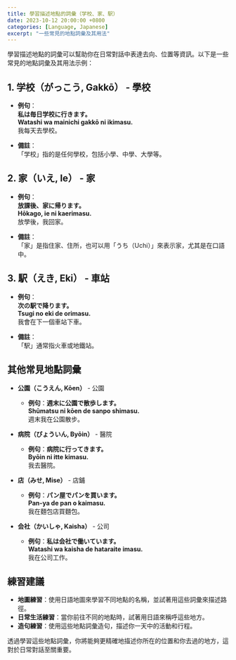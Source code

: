 ```yaml
---
title: 學習描述地點的詞彙（学校、家、駅）
date: 2023-10-12 20:00:00 +0800
categories: [Language, Japanese]
excerpt: "一些常見的地點詞彙及其用法"
---
```


學習描述地點的詞彙可以幫助你在日常對話中表達去向、位置等資訊。以下是一些常見的地點詞彙及其用法示例：

## **1. 学校（がっこう, Gakkō）** - 學校
- **例句**：  
  **私は毎日学校に行きます。**  
  **Watashi wa mainichi gakkō ni ikimasu.**  
  我每天去學校。

- **備註**：  
  「学校」指的是任何學校，包括小學、中學、大學等。

## **2. 家（いえ, Ie）** - 家
- **例句**：  
  **放課後、家に帰ります。**  
  **Hōkago, ie ni kaerimasu.**  
  放學後，我回家。

- **備註**：  
  「家」是指住家、住所，也可以用「うち（Uchi）」來表示家，尤其是在口語中。

## **3. 駅（えき, Eki）** - 車站
- **例句**：  
  **次の駅で降ります。**  
  **Tsugi no eki de orimasu.**  
  我會在下一個車站下車。

- **備註**：  
  「駅」通常指火車或地鐵站。

## **其他常見地點詞彙**

- **公園（こうえん, Kōen）** - 公園
  - **例句**：**週末に公園で散歩します。**  
    **Shūmatsu ni kōen de sanpo shimasu.**  
    週末我在公園散步。

- **病院（びょういん, Byōin）** - 醫院
  - **例句**：**病院に行ってきます。**  
    **Byōin ni itte kimasu.**  
    我去醫院。

- **店（みせ, Mise）** - 店鋪
  - **例句**：**パン屋でパンを買います。**  
    **Pan-ya de pan o kaimasu.**  
    我在麵包店買麵包。

- **会社（かいしゃ, Kaisha）** - 公司
  - **例句**：**私は会社で働いています。**  
    **Watashi wa kaisha de hataraite imasu.**  
    我在公司工作。

## **練習建議**
- **地圖練習**：使用日語地圖來學習不同地點的名稱，並試著用這些詞彙來描述路徑。
- **日常生活練習**：當你前往不同的地點時，試著用日語來稱呼這些地方。
- **造句練習**：使用這些地點詞彙造句，描述你一天中的活動和行程。

透過學習這些地點詞彙，你將能夠更精確地描述你所在的位置和你去過的地方，這對於日常對話至關重要。
